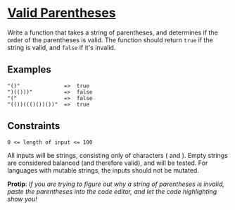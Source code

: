 # [Valid Parentheses](https://www.codewars.com/kata/6411b91a5e71b915d237332d/train/python)

Write a function that takes a string of parentheses, and determines if the order of the parentheses is valid. The function should return `true` if the string is valid, and `false` if it's invalid.

## Examples
```
"()"              =>  true
")(()))"          =>  false
"("               =>  false
"(())((()())())"  =>  true
```
## Constraints
`0 <= length of input <= 100`

All inputs will be strings, consisting only of characters ( and ).
Empty strings are considered balanced (and therefore valid), and will be tested.
For languages with mutable strings, the inputs should not be mutated.

**Protip**: *If you are trying to figure out why a string of parentheses is invalid, paste the parentheses into the code editor, and let the code highlighting show you!*

